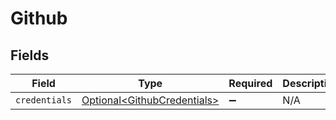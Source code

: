 # Github


## Fields

| Field                                                                    | Type                                                                     | Required                                                                 | Description                                                              |
| ------------------------------------------------------------------------ | ------------------------------------------------------------------------ | ------------------------------------------------------------------------ | ------------------------------------------------------------------------ |
| `credentials`                                                            | [Optional\<GithubCredentials>](../../models/shared/GithubCredentials.md) | :heavy_minus_sign:                                                       | N/A                                                                      |